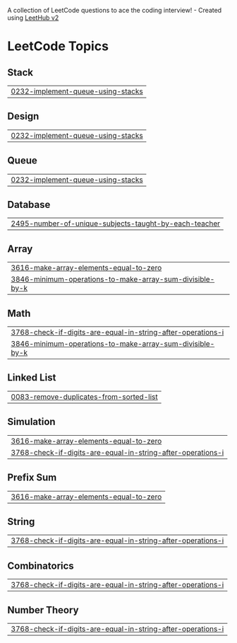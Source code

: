A collection of LeetCode questions to ace the coding interview! - Created using [LeetHub v2](https://github.com/arunbhardwaj/LeetHub-2.0)
<!---LeetCode Topics Start-->
# LeetCode Topics
## Stack
|  |
| ------- |
| [0232-implement-queue-using-stacks](https://github.com/gsudhk/DSA/tree/master/0232-implement-queue-using-stacks) |
## Design
|  |
| ------- |
| [0232-implement-queue-using-stacks](https://github.com/gsudhk/DSA/tree/master/0232-implement-queue-using-stacks) |
## Queue
|  |
| ------- |
| [0232-implement-queue-using-stacks](https://github.com/gsudhk/DSA/tree/master/0232-implement-queue-using-stacks) |
## Database
|  |
| ------- |
| [2495-number-of-unique-subjects-taught-by-each-teacher](https://github.com/gsudhk/DSA/tree/master/2495-number-of-unique-subjects-taught-by-each-teacher) |
## Array
|  |
| ------- |
| [3616-make-array-elements-equal-to-zero](https://github.com/gsudhk/DSA/tree/master/3616-make-array-elements-equal-to-zero) |
| [3846-minimum-operations-to-make-array-sum-divisible-by-k](https://github.com/gsudhk/DSA/tree/master/3846-minimum-operations-to-make-array-sum-divisible-by-k) |
## Math
|  |
| ------- |
| [3768-check-if-digits-are-equal-in-string-after-operations-i](https://github.com/gsudhk/DSA/tree/master/3768-check-if-digits-are-equal-in-string-after-operations-i) |
| [3846-minimum-operations-to-make-array-sum-divisible-by-k](https://github.com/gsudhk/DSA/tree/master/3846-minimum-operations-to-make-array-sum-divisible-by-k) |
## Linked List
|  |
| ------- |
| [0083-remove-duplicates-from-sorted-list](https://github.com/gsudhk/DSA/tree/master/0083-remove-duplicates-from-sorted-list) |
## Simulation
|  |
| ------- |
| [3616-make-array-elements-equal-to-zero](https://github.com/gsudhk/DSA/tree/master/3616-make-array-elements-equal-to-zero) |
| [3768-check-if-digits-are-equal-in-string-after-operations-i](https://github.com/gsudhk/DSA/tree/master/3768-check-if-digits-are-equal-in-string-after-operations-i) |
## Prefix Sum
|  |
| ------- |
| [3616-make-array-elements-equal-to-zero](https://github.com/gsudhk/DSA/tree/master/3616-make-array-elements-equal-to-zero) |
## String
|  |
| ------- |
| [3768-check-if-digits-are-equal-in-string-after-operations-i](https://github.com/gsudhk/DSA/tree/master/3768-check-if-digits-are-equal-in-string-after-operations-i) |
## Combinatorics
|  |
| ------- |
| [3768-check-if-digits-are-equal-in-string-after-operations-i](https://github.com/gsudhk/DSA/tree/master/3768-check-if-digits-are-equal-in-string-after-operations-i) |
## Number Theory
|  |
| ------- |
| [3768-check-if-digits-are-equal-in-string-after-operations-i](https://github.com/gsudhk/DSA/tree/master/3768-check-if-digits-are-equal-in-string-after-operations-i) |
<!---LeetCode Topics End-->